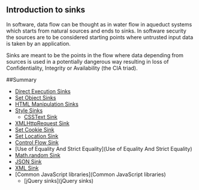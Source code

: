 ## Introduction to sinks
In software, data flow can be thought as in water flow in aqueduct systems which starts from natural sources and ends to sinks.
In software security the sources are to be considered starting points where untrusted input data is taken by an application.

Sinks are meant to be the points in the flow where data depending from sources is used in a potentially dangerous way resulting in loss of Confidentiality, Integrity or Availability (the CIA triad).

##Summary
 * [Direct Execution Sinks](Direct-Execution-Sinks)
 * [Set Object Sinks](Set-Object-sinks)
 * [HTML Manipulation Sinks](HTML-Manipulation-sinks)
 * [Style Sinks](Style-sinks)
   * [CSSText Sink](CSS-Text-Sink)
 * [XMLHttpRequest Sink](XMLHttpRequest-sink)
 * [Set Cookie Sink](Set-Cookie-sink)
 * [Set Location Sink](Set-location-sink)
 * [Control Flow Sink](Control-Flow-sink)
 * [Use of Equality And Strict Equality](Use of Equality And Strict Equality)
 * [Math.random Sink](Math.random-sink)
 * [JSON Sink](JSON-sink)
 * [XML Sink](XML-sink)
 * [Common JavaScript libraries](Common JavaScript libraries)
   * [jQuery sinks](jQuery sinks)
